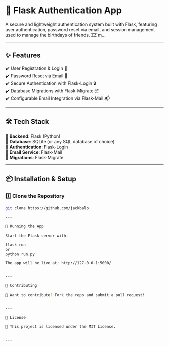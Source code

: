 # 🚀 Flask Authentication App  

A secure and lightweight authentication system built with Flask, featuring user authentication, password reset via email, and session management used to manage the birthdays of friends. ZZ m...

---

## ✨ Features  
✔️ User Registration & Login 🔑  
✔️ Password Reset via Email 📧  
✔️ Secure Authentication with Flask-Login 🔒  
✔️ Database Migrations with Flask-Migrate 📦  
✔️ Configurable Email Integration via Flask-Mail 📬  

---

## 🛠️ Tech Stack  
🔹 **Backend**: Flask (Python)  
🔹 **Database**: SQLite (or any SQL database of choice)  
🔹 **Authentication**: Flask-Login  
🔹 **Email Service**: Flask-Mail  
🔹 **Migrations**: Flask-Migrate  

---

## 📦 Installation & Setup  

### 1️⃣ Clone the Repository  
```sh
git clone https://github.com/jackbalo

---

🚀 Running the App

Start the Flask server with:

flask run
or
python run.py

The app will be live at: http://127.0.0.1:5000/


---

🤝 Contributing

🎯 Want to contribute? Fork the repo and submit a pull request!


---

📜 License

📝 This project is licensed under the MIT License.


---
